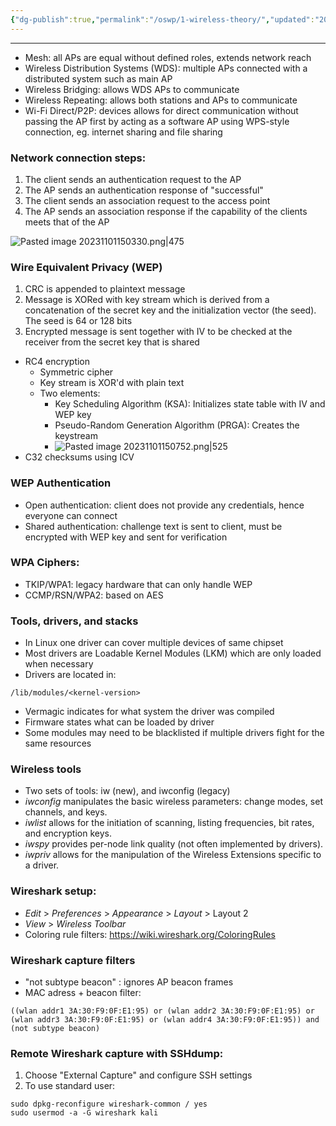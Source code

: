 ```yaml
---
{"dg-publish":true,"permalink":"/oswp/1-wireless-theory/","updated":"2024-01-05T11:37:14.494+01:00"}
---
```


-------------------
- Mesh: all APs are equal without defined roles, extends network reach
- Wireless Distribution Systems (WDS): multiple APs connected with a distributed system such as main AP
- Wireless Bridging: allows WDS APs to communicate
- Wireless Repeating: allows both stations and APs to communicate
- Wi-Fi Direct/P2P: devices allows for direct communication without passing the AP first by acting as a software AP using WPS-style connection, eg. internet sharing and file sharing

### Network connection steps:
1. The client sends an authentication request to the AP
2. The AP sends an authentication response of "successful"
3. The client sends an association request to the access point
4. The AP sends an association response if the capability of the clients meets that of the AP

![Pasted image 20231101150330.png|475](/img/user/IMAGES/Pasted%20image%2020231101150330.png)

### Wire Equivalent Privacy (WEP)
1. CRC is appended to plaintext message
2. Message is XORed with key stream which is derived from a concatenation of the secret key and the initialization vector (the seed). The seed is 64 or 128 bits
3. Encrypted message is sent together with IV to be checked at the receiver from the secret key that is shared
- RC4 encryption
	- Symmetric cipher
	- Key stream is XOR'd with plain text
	- Two elements:
		- Key Scheduling Algorithm (KSA): Initializes state table with IV and WEP key
		- Pseudo-Random Generation Algorithm (PRGA): Creates the keystream
		- ![Pasted image 20231101150752.png|525](/img/user/IMAGES/Pasted%20image%2020231101150752.png)
- C32 checksums using ICV

### WEP Authentication
- Open authentication: client does not provide any credentials, hence everyone can connect
- Shared authentication: challenge text is sent to client, must be encrypted with WEP key and sent for verification

### WPA Ciphers:
- TKIP/WPA1: legacy hardware that can only handle WEP
- CCMP/RSN/WPA2: based on AES

### Tools, drivers, and stacks
- In Linux one driver can cover multiple devices of same chipset
- Most drivers are Loadable Kernel Modules (LKM) which are only loaded when necessary
- Drivers are located in:
```
/lib/modules/<kernel-version>
```
- Vermagic indicates for what system the driver was compiled
- Firmware states what can be loaded by driver
- Some modules may need to be blacklisted if multiple drivers fight for the same resources

### Wireless tools
- Two sets of tools: iw (new), and iwconfig (legacy)
- _iwconfig_ manipulates the basic wireless parameters: change modes, set channels, and keys.
- _iwlist_ allows for the initiation of scanning, listing frequencies, bit rates, and encryption keys.
- _iwspy_ provides per-node link quality (not often implemented by drivers).
- _iwpriv_ allows for the manipulation of the Wireless Extensions specific to a driver.

### Wireshark setup:
- _Edit_ > _Preferences_ > _Appearance_ > _Layout_ > Layout 2
- _View_ > _Wireless Toolbar_
- Coloring rule filters: https://wiki.wireshark.org/ColoringRules

### Wireshark capture filters
- "not subtype beacon" : ignores AP beacon frames
- MAC adress + beacon filter:
```
((wlan addr1 3A:30:F9:0F:E1:95) or (wlan addr2 3A:30:F9:0F:E1:95) or (wlan addr3 3A:30:F9:0F:E1:95) or (wlan addr4 3A:30:F9:0F:E1:95)) and (not subtype beacon)
```

### Remote Wireshark capture with SSHdump:
1. Choose "External Capture" and configure SSH settings
2. To use standard user:
```
sudo dpkg-reconfigure wireshark-common / yes
sudo usermod -a -G wireshark kali
```

